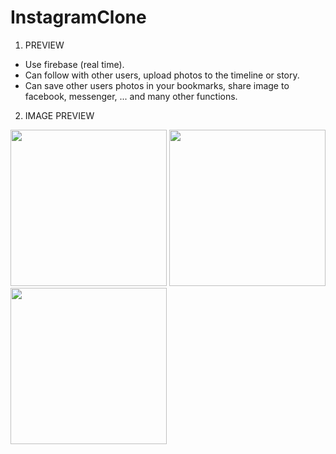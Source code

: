 # InstagramClone

1. PREVIEW
- Use firebase (real time).
- Can follow with other users, upload photos to the timeline or story.
- Can save other users photos in your bookmarks, share image to facebook, messenger, ... and many other functions.

2. IMAGE PREVIEW
<p float="left">
<img src="https://user-images.githubusercontent.com/45004246/83714043-e43e3580-a653-11ea-8a2f-39e9a5213534.png?raw=true" width="250"/>
<img src="https://user-images.githubusercontent.com/45004246/83714093-02a43100-a654-11ea-8431-5d50ae93d781.png?raw=true" width="250"/>
<img src="https://user-images.githubusercontent.com/45004246/83714100-05068b00-a654-11ea-803d-3ceb78f2c6ea.png?raw=true" width="250"/>
</p>
